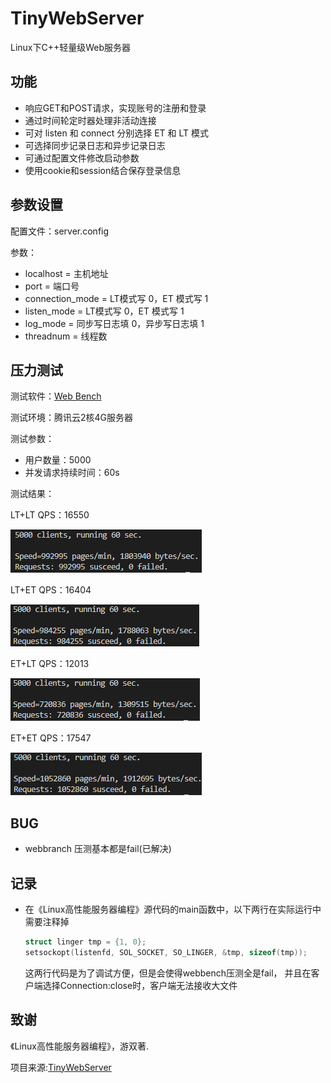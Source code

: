 TinyWebServer
===============

Linux下C++轻量级Web服务器

功能
---------------
* 响应GET和POST请求，实现账号的注册和登录
* 通过时间轮定时器处理非活动连接
* 可对 listen 和 connect 分别选择 ET 和 LT 模式
* 可选择同步记录日志和异步记录日志
* 可通过配置文件修改启动参数
* 使用cookie和session结合保存登录信息

参数设置
---------------
配置文件：server.config

参数：

* localhost = 主机地址
* port = 端口号
* connection_mode = LT模式写 0，ET 模式写 1
* listen_mode = LT模式写 0，ET 模式写 1
* log_mode = 同步写日志填 0，异步写日志填 1
* threadnum = 线程数
  
压力测试
---------------
测试软件：[Web Bench](http://home.tiscali.cz/~cz210552/webbench.html)

测试环境：腾讯云2核4G服务器

测试参数：
* 用户数量：5000 
* 并发请求持续时间：60s

测试结果：

LT+LT
QPS：16550

![](./ReadmeResource/LT+LT-test.png)

LT+ET
QPS：16404

![](./ReadmeResource/LT+ET-test.png)

ET+LT
QPS：12013

![](./ReadmeResource/ET+LT-test.png)

ET+ET
QPS：17547

![](./ReadmeResource/ET+ET-test.png)



BUG
---------------
* webbranch 压测基本都是fail(已解决)

记录
---------------
* 在《Linux高性能服务器编程》源代码的main函数中，以下两行在实际运行中需要注释掉
  ```cpp
  struct linger tmp = {1, 0};
  setsockopt(listenfd, SOL_SOCKET, SO_LINGER, &tmp, sizeof(tmp));
  ```
  这两行代码是为了调试方便，但是会使得webbench压测全是fail，
  并且在客户端选择Connection:close时，客户端无法接收大文件



致谢
---------------
《Linux高性能服务器编程》，游双著.

项目来源:[TinyWebServer](https://github.com/qinguoyi/TinyWebServer/)

